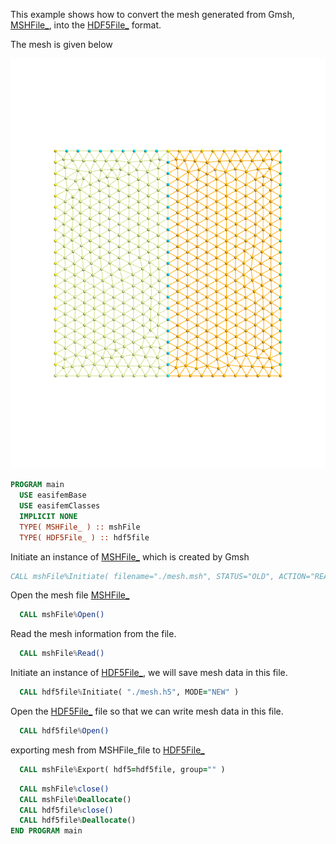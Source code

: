 This example shows how to convert the mesh generated from Gmsh, [MSHFile_](../MSHFile/MSHFile_.md), into the [HDF5File_](../HDF5File/HDF5File_.md) format.

The mesh is given below

![](./figures/mesh.png)

```fortran
PROGRAM main
  USE easifemBase
  USE easifemClasses
  IMPLICIT NONE
  TYPE( MSHFile_ ) :: mshFile
  TYPE( HDF5File_ ) :: hdf5file
```

Initiate an instance of [MSHFile_](../MSHFile/MSHFile_.md) which is created by Gmsh

```fortran
CALL mshFile%Initiate( filename="./mesh.msh", STATUS="OLD", ACTION="READ" )
```

Open the mesh file [MSHFile_](../MSHFile/MSHFile_.md)

```fortran
  CALL mshFile%Open()
```

Read the mesh information from the file.

```fortran
  CALL mshFile%Read()
```

Initiate an instance of [HDF5File_](../HDF5File/HDF5File_.md), we will save mesh data in this file.

```fortran
  CALL hdf5file%Initiate( "./mesh.h5", MODE="NEW" )
```

Open the [HDF5File_](../HDF5File/HDF5File_.md) file so that we can write mesh data in this file.

```fortran
  CALL hdf5file%Open()
```

exporting mesh from MSHFile_file to [HDF5File_](../HDF5File/HDF5File_.md)

```fortran
  CALL mshFile%Export( hdf5=hdf5file, group="" )
```

```fortran
  CALL mshFile%close()
  CALL mshFile%Deallocate()
  CALL hdf5file%close()
  CALL hdf5file%Deallocate()
END PROGRAM main
```
